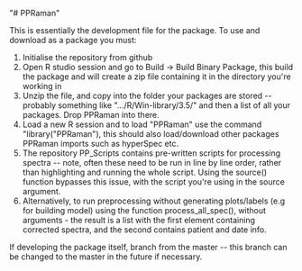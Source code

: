 "# PPRaman" 

This is essentially the development file for the package. To use and download as a package you must:
1. Initialise the repository from github
2. Open R studio session and go to Build -> Build Binary Package, this build the package and will create a zip file containing it in the directory you're working in
3. Unzip the file, and copy into the folder your packages are stored -- probably something like ".../R/Win-library/3.5/" and then a list of all your packages. Drop PPRaman into there.
4. Load a new R session and to load "PPRaman" use the command "library("PPRaman"), this should also load/download other packages PPRaman imports such as hyperSpec etc.
5. The repository PP_Scripts contains pre-written scripts for processing spectra -- note, often these need to be run in line by line order, rather than highlighting and running the whole script. Using the source() function bypasses this issue, with the script you're using in the source argument.
6. Alternatively, to run preprocessing without generating plots/labels (e.g for building model) using the function process_all_spec(), without arguments - the result is a list with the first element containing corrected spectra, and the second contains patient and date info.

If developing the package itself, branch from the master -- this branch can be changed to the master in the future if necessary.
